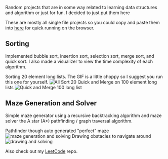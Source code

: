 Random projects that are in some way related to learning data structures and algorithm or just for fun. I decided to just put them here

These are mostly all single file projects so you could copy and paste them into [here](https://www.programiz.com/python-programming/online-compiler/) for quick running on the browser.

## Sorting
Implemented bubble sort, insertion sort, selection sort, merge sort, and quick sort. I also made a visualizer to view the time complexity of each algorithm.

Sorting 20 element long lists. The GIF is a little choppy so I suggest you run this one for yourself.
![All Sort 20](https://github.com/michael-lesirge/intermediate-programming-class/assets/100492377/c9f1508f-14bf-4768-ae6e-4e8d950b778c)
Quick and Merge on 100 element long lists
![Quick and Merge 100 long list](https://github.com/michael-lesirge/intermediate-programming-class/assets/100492377/383f2dd2-ad0f-4029-8c64-b0f5b3bf38fc)

## Maze Generation and Solver
Simple maze generator using a recursive backtracking algorithm and maze solver the A star (A*) pathfinding / graph traversal algorithm.

Pathfinder though auto generated "perfect" maze
![maze generation and solving](https://github.com/user-attachments/assets/7a4309db-e599-475d-82f8-c6791c073b0e)
Drawing obstacles to navigate around
![drawing and solving](https://github.com/user-attachments/assets/297e9f3f-a93e-4862-a6c0-707b0e861c30)

Also check out my [LeetCode](https://github.com/michael-lesirge/leetcode) repo.